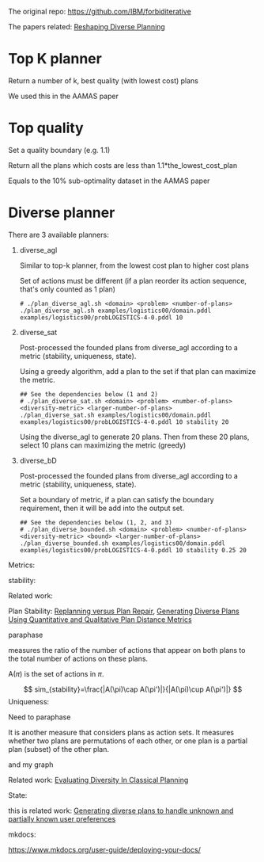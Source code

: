 The original repo: https://github.com/IBM/forbiditerative

The papers related: [Reshaping Diverse Planning](http://www.cs.toronto.edu/~shirin/AAAI-KatzM.5922.pdf)

# Top K planner

Return a number of k, best quality (with lowest cost) plans

We used this in the AAMAS paper

# Top quality

Set a quality boundary (e.g. 1.1)

Return all the plans which costs are less than 1.1*the_lowest_cost_plan

Equals to the 10% sub-optimality dataset in the AAMAS paper

# Diverse planner

There are 3 available planners:

1. diverse_agl

   Similar to top-k planner, from the lowest cost plan to higher cost plans

   Set of actions must be different (if a plan reorder its action sequence, that's only counted as 1 plan)

   ```
   # ./plan_diverse_agl.sh <domain> <problem> <number-of-plans>
   ./plan_diverse_agl.sh examples/logistics00/domain.pddl examples/logistics00/probLOGISTICS-4-0.pddl 10
   ```

   

2. diverse_sat

   Post-processed the founded plans from diverse_agl according to a metric (stability, uniqueness, state).

   Using a greedy algorithm, add a plan to the set if that plan can maximize the metric.

   ```
   ## See the dependencies below (1 and 2)
   # ./plan_diverse_sat.sh <domain> <problem> <number-of-plans> <diversity-metric> <larger-number-of-plans>
   ./plan_diverse_sat.sh examples/logistics00/domain.pddl examples/logistics00/probLOGISTICS-4-0.pddl 10 stability 20
   ```

   Using the diverse_agl to generate 20 plans. Then from these 20 plans, select 10 plans can maximizing the metric (greedy)

   

3. diverse_bD

   Post-processed the founded plans from diverse_agl according to a metric (stability, uniqueness, state).

   Set a boundary of metric, if a plan can satisfy the boundary requirement, then it will be add into the output set.

   ```
   ## See the dependencies below (1, 2, and 3)
   # ./plan_diverse_bounded.sh <domain> <problem> <number-of-plans> <diversity-metric> <bound> <larger-number-of-plans>
   ./plan_diverse_bounded.sh examples/logistics00/domain.pddl examples/logistics00/probLOGISTICS-4-0.pddl 10 stability 0.25 20
   ```



Metrics:

stability: 

Related work: 

Plan Stability: [Replanning versus Plan Repair](https://www.aaai.org/Papers/ICAPS/2006/ICAPS06-022.pdf), [Generating Diverse Plans Using Quantitative and Qualitative Plan Distance Metrics](http://www.cse.lehigh.edu/~munoz/Publications/aaai11.pdf)

paraphase

measures the ratio of the number of actions that appear on both plans to the total number of actions on these plans. 

A($\pi$) is the set of actions in $\pi$.


$$
sim_{stability}=\frac{|A(\pi)\cap A(\pi')|}{|A(\pi)\cup A(\pi')|}
$$
Uniqueness:

Need to paraphase

It is another measure that considers plans as action sets. It measures whether two plans are permutations of each other, or one plan is a partial plan (subset) of the other plan.



and my graph



Related work: [Evaluating Diversity In Classical Planning](http://makro.ink/publications/robertsHoweRay14.icaps.evaluating.pdf)



State:

this is related work: [Generating diverse plans to handle unknown and partially known user preferences](https://pdf.sciencedirectassets.com/271585/1-s2.0-S0004370212X00080/1-s2.0-S0004370212000707/main.pdf?X-Amz-Security-Token=IQoJb3JpZ2luX2VjECwaCXVzLWVhc3QtMSJHMEUCIQCsAKyMu%2BlHdic4q1bNJv9AxQsNQFUnU4Io2AUZ8dw0sQIgYpMAume2lKfKlBlSnwHmdAObT%2Bv1RRZP%2FbNwMU%2BxoXsqtAMIJRADGgwwNTkwMDM1NDY4NjUiDNtqGFoUNZ22c%2B8p3SqRA9cEYq8zzdtYR2%2FIISNj34S6B%2FHVDNFSxao17q%2BGvf49d%2FUH7SbYy%2FNuZQEhoX5XkQ9U6eVu5K6nWXLey%2FDK3Yjw4kQufwSIiUI9jdJGfZMZ9XMskYLAEaIqCkwV3eVfnK1%2Fjd8LmAR%2FT%2BAdaPPn9i0%2Bc3VZraO6C1SHdsZTaiPi1DXJ7IH%2FSDWNRYeZ8sBqdajRxTiCfKNoHxjqm6TeKr4qgA4Ow%2BmjePMfsOwsTF%2BZ4wI4rq5S5LnGdNuoZ7%2FJ1u4HV5kH5dfE%2BH5v73XfD1PkW3%2FvbxXJpnyhQwFANKdmCZoKJa4KPqtoLVXUEFpREN%2Fz2qg8XmTvFivlzrkoyXMWV7z8Z8YMfOgaavjIjLWv8hwOsoKXuT7zxvRoU18pr1CVHLPspNi8xmWRGU84T%2F5wAmpeNniSOFItTR0PlRBx%2F2WtpmjL%2BMPF28qo60yht8RxEKtPgiKx9dJ%2FIe%2BzvveiAS%2F3eyFhfZtQn2cI6IuHtROBCIAqEj%2FBQa%2BJzUNPIfCfs%2Bk2hrOL6V2HDqfxAJ70MPKip%2FoFOusBhT%2F4toLNa7pVUYaxc1uNZo6U2JE6A5MIlyTIt%2Bew7ZDx95b9HmQ7sEOyR6btpQY8yX%2Bzh5sr0utdsU%2BrDZyc7xfvZH1MNofMFVwS9OBsRig2hg%2B0f7XkgAE4dG%2FZ0yF17Wpw2grLl9dwcU6G3B2VQR1xvv85dUSmIeTBr%2BnlXSH84WDJtBGOrfqnrhW4vMv6aZeDVME8tQuoTMiNl4yBdg5KwUEDcRjlbsO86Cbx2OWAIV8TPPHf8xRvtBhudZ%2B74Pb0%2BgUm%2BQ2BPsB9vN0wDpWOjWLDVmb1ktpttIyK92LEjuztLMgx3gIpOQ%3D%3D&X-Amz-Algorithm=AWS4-HMAC-SHA256&X-Amz-Date=20200829T045538Z&X-Amz-SignedHeaders=host&X-Amz-Expires=300&X-Amz-Credential=ASIAQ3PHCVTYZQOLUWHI%2F20200829%2Fus-east-1%2Fs3%2Faws4_request&X-Amz-Signature=2896d744031c74adbb1f0aa23cecbed672eeed1a326d2af9b6efb177851b9190&hash=9a717d3306a264084b924f385a4fa80c248ef488f279adea1a2eddabd6069dd1&host=68042c943591013ac2b2430a89b270f6af2c76d8dfd086a07176afe7c76c2c61&pii=S0004370212000707&tid=spdf-97e2be54-2ac3-4b00-87e5-7984b3ffadb1&sid=f3cf60ac9edd624bad58ecc9a2519d473821gxrqa&type=client)



mkdocs:

https://www.mkdocs.org/user-guide/deploying-your-docs/


